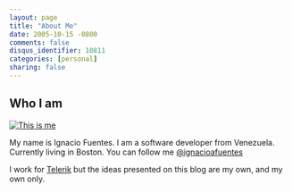 ```yaml
---
layout: page
title: "About Me"
date: 2005-10-15 -0800
comments: false
disqus_identifier: 10811
categories: [personal]
sharing: false
---
```


## Who I am

[![This is me](http://www.gravatar.com/avatar/7fc56bb23fe5236b432b5b91597109a1?s=200)](http://www.gravatar.com/avatar/7fc56bb23fe5236b432b5b91597109a1?s=200)

My name is Ignacio Fuentes. I am a software developer from Venezuela. Currently living in Boston. You can follow me [@ignacioafuentes](https://twitter.com/ignacioafuentes)

I work for [Telerik](http://www.telerik.com) but the ideas presented on this blog are my own, and my own only.

